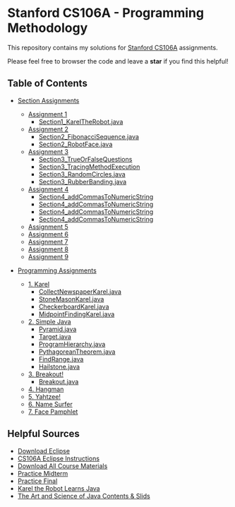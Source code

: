 # Stanford CS106A - Programming Methodology
This repository contains my solutions for <a href="https://see.stanford.edu/Course/CS106A">Stanford CS106A</a> assignments.

Please feel free to browser the code and leave a **star** if you find this helpful!

## Table of Contents

- [Section Assignments](/SectionAssignments)
  - [Assignment 1](/SectionAssignments/Assignment1)
    - [Section1_KarelTheRobot.java](/SectionAssignments/Assignment1/Section1_KarelTheRobot.java)
  - [Assignment 2](/SectionAssignments/Assignment2)
    - [Section2_FibonacciSequence.java](/SectionAssignments/Assignment2/FibonacciSequence.java)
    - [Section2_RobotFace.java](/SectionAssignments/Assignment2/RobotFace.java)
  - [Assignment 3](/SectionAssignments/Assignment3)
    - [Section3_TrueOrFalseQuestions](/SectionAssignments/Assignment3/TrueOrFalseQuestions)
    - [Section3_TracingMethodExecution](/SectionAssignments/Assignment3/TracingMethodExecution)
    - [Section3_RandomCircles.java](/SectionAssignments/Assignment3/RandomCircles.java)
    - [Section3_RubberBanding.java](/SectionAssignments/Assignment3/RubberBanding.java)
  - [Assignment 4](/SectionAssignments/Assignment4)
    - [Section4_addCommasToNumericString](/SectionAssignments/Assignment4/addCommasToNumericString)
    - [Section4_addCommasToNumericString](/SectionAssignments/Assignment4/addCommasToNumericString)
    - [Section4_addCommasToNumericString](/SectionAssignments/Assignment4/addCommasToNumericString)
    - [Section4_addCommasToNumericString](/SectionAssignments/Assignment4/addCommasToNumericString)
  - [Assignment 5](/SectionAssignments/Assignment5)
  - [Assignment 6](/SectionAssignments/Assignment6)
  - [Assignment 7](/SectionAssignments/Assignment7)
  - [Assignment 8](/SectionAssignments/Assignment8)
  - [Assignment 9](/SectionAssignments/Assignment9)
  
- [Programming Assignments](/ProgrammingAssignment)
  - [1. Karel](/ProgrammingAssignments/1.Karel)
    - [CollectNewspaperKarel.java](/ProgrammingAssignments/1.Karel/CollectNewspaperKarel.java)
    - [StoneMasonKarel.java](/ProgrammingAssignments/1.Karel/StoneMasonKarel.java)
    - [CheckerboardKarel.java](/ProgrammingAssignments/1.Karel/CheckerboardKarel.java)
    - [MidpointFindingKarel.java](/ProgrammingAssignments/1.Karel/MidpointFindingKarel.java)
  - [2. Simple Java](/ProgrammingAssignments/2.SimpleJava)
    - [Pyramid.java](/ProgrammingAssignments/2.SimpleJava/Pyramid.java)
    - [Target.java](/ProgrammingAssignments/2.SimpleJava/Target.java)
    - [ProgramHierarchy.java](/ProgrammingAssignments/2.SimpleJava/ProgramHierarchy.java)
    - [PythagoreanTheorem.java](/ProgrammingAssignments/2.SimpleJava/PythagoreanTheorem.java)
    - [FindRange.java](/ProgrammingAssignments/2.SimpleJava/FindRange.java)
    - [Hailstone.java](/ProgrammingAssignments/2.SimpleJava/Hailstone.java)
  - [3. Breakout!](/ProgrammingAssignments/3.Breakout!)
    - [Breakout.java](/ProgrammingAssignments/3.Breakout!/Breakout.java)
  - [4. Hangman](/ProgrammingAssignments/4.Hangman)
  - [5. Yahtzee!](/ProgrammingAssignments/5.Yahtzee!)
  - [6. Name Surfer](/ProgrammingAssignments/6.NameSurfer)
  - [7. Face Pamphlet](/ProgrammingAssignments/7.FacePamphlet)
   
  
## Helpful Sources
- <a href="https://www.eclipse.org/downloads/">Download Eclipse</a>
- <a href="https://web.stanford.edu/dept/cs_edu/eclipse/#configure">CS106A Eclipse Instructions</a>
- <a href="https://see.stanford.edu/materials/icspmcs106a/ProgrammingMethodologyAllMaterials.zip">Download All Course Materials</a>
- <a href="https://see.stanford.edu/materials/icspmcs106a/28-practice-midterm.pdf">Practice Midterm</a>
- <a href="https://see.stanford.edu/materials/icspmcs106a/46-practice-final-exam.pdf">Practice Final</a>
- <a href="http://web.stanford.edu/class/archive/cs/cs106a/cs106a.1146/textbook/karel-the-robot-learns-java.pdf">Karel the Robot Learns Java</a>
- <a href="https://cs.stanford.edu/people/eroberts/books/TheArtAndScienceOfJava/index.html">The Art and Science of Java Contents & Slids</a>
